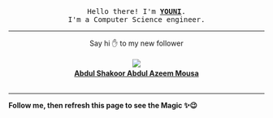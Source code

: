 <p align='center'>
    <samp>Hello there! I'm <b><a href='https://github.com/abdelyouni'>YOUNI</a></b>.<br>
        I'm a Computer Science engineer.
    </samp>
</p>
<hr>
<p align='center'>
    <span>Say hi ✋ to my new follower </span></br></br>
    <img src='https://itspot.ma/github/abdulshak1999_avatar.png'><b></br>
    <a href='https://github.com/abdulshak1999'>Abdul Shakoor Abdul Azeem Mousa</a></b></br></br>
</p>
<hr>
<b>Follow me, then refresh this page to see the Magic ✨😉</b>